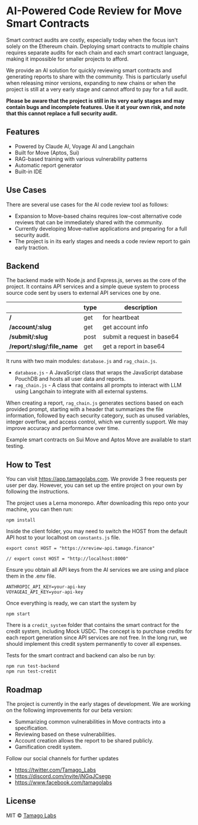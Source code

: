 # AI-Powered Code Review for Move Smart Contracts

Smart contract audits are costly, especially today when the focus isn't solely on the Ethereum chain. Deploying smart contracts to multiple chains requires separate audits for each chain and each smart contract language, making it impossible for smaller projects to afford.

We provide an AI solution for quickly reviewing smart contracts and generating reports to share with the community. This is particularly useful when releasing minor versions, expanding to new chains or when the project is still at a very early stage and cannot afford to pay for a full audit.

**Please be aware that the project is still in its very early stages and may contain bugs and incomplete features. Use it at your own risk, and note that this cannot replace a full security audit.**

## Features

* Powered by Claude AI, Voyage AI and Langchain
* Built for Move (Aptos, Sui)
* RAG-based training with various vulnerability patterns
* Automatic report generator
* Built-in IDE

## Use Cases

There are several use cases for the AI code review tool as follows:

* Expansion to Move-based chains requires low-cost alternative code reviews that can be immediately shared with the community.
* Currently developing Move-native applications and preparing for a full security audit.
* The project is in its early stages and needs a code review report to gain early traction.

## Backend

The backend made with Node.js and Express.js, serves as the core of the project. It contains API services and a simple queue system to process source code sent by users to external API services one by one. 

|   |type|description|
|---|--- |---                      |
|**/**|get|for heartbeat|
|**/account/:slug**|get|get account info|
|**/submit/:slug**|post|submit a request in base64|
|**/report/:slug/:file_name**|get|get a report in base64|

It runs with two main modules: `database.js` and `rag_chain.js`.

- `database.js` - A JavaScript class that wraps the JavaScript database PouchDB and hosts all user data and reports.
- `rag_chain.js` - A class that contains all prompts to interact with LLM using Langchain to integrate with all external systems.

When creating a report, `rag_chain.js` generates sections based on each provided prompt, starting with a header that summarizes the file information, followed by each security category, such as unused variables, integer overflow, and access control, which we currently support. We may improve accuracy and performance over time.

Example smart contracts on Sui Move and Aptos Move are available to start testing.

## How to Test

You can visit https://app.tamagolabs.com. We provide 3 free requests per user per day. However, you can set up the entire project on your own by following the instructions.

The project uses a Lerna monorepo. After downloading this repo onto your machine, you can then run:

```
npm install
```

Inside the client folder, you may need to switch the HOST from the default API host to your localhost on `constants.js` file.

```
export const HOST = "https://xreview-api.tamago.finance"

// export const HOST = "http://localhost:8000"
```
  
Ensure you obtain all API keys from the AI services we are using and place them in the .env file.

```
ANTHROPIC_API_KEY=your-api-key
VOYAGEAI_API_KEY=your-api-key 
```

Once everything is ready, we can start the system by

```
npm start
```

There is a `credit_system` folder that contains the smart contract for the credit system, including Mock USDC. The concept is to purchase credits for each report generation since API services are not free. In the long run, we should implement this credit system permanently to cover all expenses.

Tests for the smart contract and backend can also be run by:

```
npm run test-backend
npm run test-credit
```

## Roadmap

The project is currently in the early stages of development. We are working on the following improvements for our beta version:
- Summarizing common vulnerabilities in Move contracts into a specification.
- Reviewing based on these vulnerabilities.
- Account creation allows the report to be shared publicly.
- Gamification credit system.

Follow our social channels for further updates

- https://twitter.com/Tamago_Labs
- https://discord.com/invite/jNGqJCsegp
- https://www.facebook.com/tamagolabs

## License

MIT © [Tamago Labs](https://github.com/tamago-labs)

